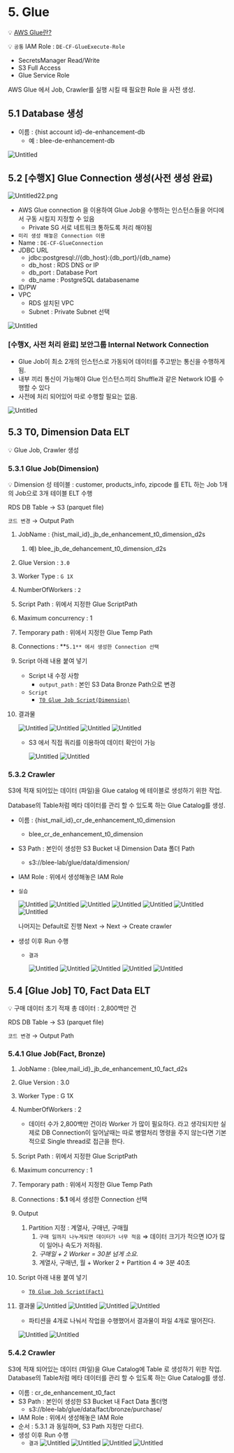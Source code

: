 # 5. Glue

💡 [AWS Glue란?](https://www.notion.so/AWS-Glue-21a4e620cac84c54a1960d5f7d801697?pvs=21)

💡 `공통`
IAM Role : `DE-CF-GlueExecute-Role`
- SecretsManager Read/Write
- S3 Full Access
- Glue Service Role

AWS Glue 에서 Job, Crawler를 실행 시킬 때 필요한 Role 을 사전 생성.

## 5.1 Database 생성

- 이름 : {hist account id}-de-enhancement-db
    - 예 : blee-de-enhancement-db

![Untitled]( ../img/Untitled%2016.png)

## 5.2 [수행X] Glue Connection 생성(사전 생성 완료)

![Untitled22.png]( ../img/Untitled22.png)

- AWS Glue connection 을 이용하여 Glue Job을 수행하는 인스턴스들을 어디에서 구동 시킬지 지정할 수 있음
    - Private SG 서로 네트워크 통하도록 처리 해야됨
- `미리 생성 해놓은 Connection 이용`
- Name : `DE-CF-GlueConnection`
- JDBC URL
    - jdbc:postgresql://{db_host}:{db_port}/{db_name}
    - db_host : RDS DNS or IP
    - db_port : Database Port
    - db_name : PostgreSQL databasename
- ID/PW
- VPC
    - RDS 설치된 VPC
    - Subnet : Private Subnet 선택

![Untitled]( ../img/Untitled%2017.png)

### [수행X, 사전 처리 완료] 보안그룹 Internal Network Connection

- Glue Job이 최소 2개의 인스턴스로 가동되어 데이터를 주고받는 통신을 수행하게 됨.
- 내부 끼리 통신이 가능해야 Glue 인스턴스끼리 Shuffle과 같은 Network IO를 수행할 수 있다
- 사전에 처리 되어있어 따로 수행할 필요는 없음.

![Untitled]( ../img/Untitled%2018.png)

## 5.3 T0, Dimension Data ELT

💡 Glue Job, Crawler 생성

### 5.3.1 Glue Job(Dimension)


💡 Dimension 성 테이블 : customer, products_info, zipcode 를 ETL 하는 Job
1개의 Job으로 3개 테이블 ELT 수행

RDS DB Table → S3 (parquet file)

`코드 변경`
→ Output Path

1. JobName : {hist_mail_id}_jb_de_enhancement_t0_dimension_d2s
    1. 예) blee_jb_de_dehancement_t0_dimension_d2s
2. Glue Version : `3.0`
3. Worker Type : `G 1X`
4. NumberOfWorkers : `2`
5. Script Path : 위에서 지정한 Glue ScriptPath
6. Maximum concurrency : 1
7. Temporary path : 위에서 지정한 Glue Temp Path 
8. Connections : **`5.1** 에서 생성한 Connection 선택`
9. Script 아래 내용 붙여 넣기
    - Script 내 수정 사항
        - `output_path` : 본인 S3 Data Bronze Path으로 변경
    - `Script`
        - [`T0 Glue Job Script(Dimension)`](../scripts/jb_de_dehancement_t0_dimension_d2s.py)
        
10. 결과물

    ![Untitled]( ../img/Untitled%2019.png)
    ![Untitled]( ../img/Untitled%2020.png)
    ![Untitled]( ../img/Untitled%2021.png)
    ![Untitled]( ../img/Untitled%2022.png)
    
    - S3 에서 직접 쿼리를 이용하여 데이터 확인이 가능

        ![Untitled]( ../img/Untitled%2023.png)
        ![Untitled]( ../img/Untitled%2024.png)
        
        

### 5.3.2 Crawler

S3에 적재 되어있는 데이터 (파일)을 Glue catalog 에 테이블로 생성하기 위한 작업.

Database의 Table처럼 메타 데이터를 관리 할 수 있도록 하는 Glue Catalog를 생성.

- 이름 : {hist_mail_id}_cr_de_enhancement_t0_dimension
    - blee_cr_de_enhancement_t0_dimension
- S3 Path : 본인이 생성한 S3 Bucket 내 Dimension Data 폴더 Path
    - s3://blee-lab/glue/data/dimension/
- IAM Role : 위에서 생성해놓은 IAM Role
- `실습`

    ![Untitled]( ../img/Untitled%2025.png)
    ![Untitled]( ../img/Untitled%2026.png)
    ![Untitled]( ../img/Untitled%2027.png)
    ![Untitled]( ../img/Untitled%2028.png)
    ![Untitled]( ../img/Untitled%2029.png)
    ![Untitled]( ../img/Untitled%2030.png)
    ![Untitled]( ../img/Untitled%2031.png)
    
    나머지는 Default로 진행 Next → Next → Create crawler
    
- 생성 이후 Run 수행
    - `결과`
        
        ![Untitled]( ../img/Untitled%2032.png)
        ![Untitled]( ../img/Untitled%2033.png)
        ![Untitled]( ../img/Untitled%2034.png)
        ![Untitled]( ../img/Untitled%2035.png)
        ![Untitled]( ../img/Untitled%2036.png)
        

## 5.4 [Glue Job] T0, Fact Data ELT

💡 구매 데이터 초기 적재
총 데이터 : 2,800백만 건

RDS DB Table → S3 (parquet file)

`코드 변경`
→ Output Path

### 5.4.1 Glue Job(Fact, Bronze)

1. JobName : {blee,mail_id}_jb_de_enhancement_t0_fact_d2s
2. Glue Version : 3.0
3. Worker Type : G 1X
4. NumberOfWorkers : 2
    - 데이터 수가 2,800백만 건이라 Worker 가 많이 필요하다. 라고 생각되지만 실제로 DB Connection이 일어날때는 따로 병렬처리 명령을 주지 않는다면 기본적으로 Single thread로 접근을 한다.
5. Script Path : 위에서 지정한 Glue ScriptPath
6. Maximum concurrency : 1
7. Temporary path : 위에서 지정한 Glue Temp Path 
8. Connections : **5.1** 에서 생성한 Connection 선택
9. Output
    1. Partition 지정 : 계열사, 구매년, 구매월
        1. `구매 일까지 나누게되면 데이터가 너무 적음` ⇒ 데이터 크기가 적으면 IO가 많이 일어나 속도가 저하됨.
        2. *구매일 + 2 Worker = 30분 넘게 소요.*
        3. 계열사, 구매년, 월 + Worker 2 + Partition 4 ⇒ 3분 40초
10. Script 아래 내용 붙여 넣기
    - [`T0 Glue Job Script(Fact)`](../scripts/jb_de_enhancement_t0_fact_d2s.py)
        
11. 결과물
    ![Untitled]( ../img/Untitled%2037.png)
    ![Untitled]( ../img/Untitled%2038.png)
    ![Untitled]( ../img/Untitled%2039.png)
    ![Untitled]( ../img/Untitled%2040.png)
    
    - 파티션을 4개로 나눠서 작업을 수행했어서 결과물이 파일 4개로 떨어진다.
    
    ![Untitled]( ../img/Untitled%2041.png)
    ![Untitled]( ../img/Untitled%2042.png)
        
        

### 5.4.2 Crawler

S3에 적재 되어있는 데이터 (파일)을 Glue Catalog에 Table 로 생성하기 위한 작업.
Database의 Table처럼 메타 데이터를 관리 할 수 있도록 하는 Glue Catalog를 생성.

- 이름 : cr_de_enhancement_t0_fact
- S3 Path : 본인이 생성한 S3 Bucket 내 Fact Data 폴더명
    - s3://blee-lab/glue/data/fact/bronze/purchase/
- IAM Role : 위에서 생성해놓은 IAM Role
- 순서 : 5.3.1 과 동일하며, S3 Path 지정만 다르다.
- 생성 이후 Run 수행
    - `결과`
        ![Untitled]( ../img/Untitled%2043.png)
        ![Untitled]( ../img/Untitled%2044.png)
        ![Untitled]( ../img/Untitled%2045.png)
        ![Untitled]( ../img/Untitled%2046.png)
